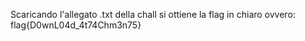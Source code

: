 Scaricando l'allegato .txt della chall si ottiene la flag in chiaro ovvero: flag{D0wnL04d_4t74Chm3n75}